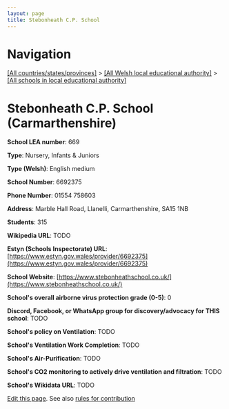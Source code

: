 ```yaml
---
layout: page
title: Stebonheath C.P. School
---
```

# Navigation

[[All countries/states/provinces]](../../..) > [[All Welsh local educational authority]](../..) > [[All schools in local educational authority]](..)

# Stebonheath C.P. School (Carmarthenshire)

**School LEA number**: 669

**Type**: Nursery, Infants & Juniors

**Type (Welsh)**: English medium

**School Number**: 6692375

**Phone Number**: 01554 758603

**Address**: Marble Hall Road, Llanelli, Carmarthenshire, SA15 1NB

**Students**: 315

**Wikipedia URL**: TODO

**Estyn (Schools Inspectorate) URL**: [https://www.estyn.gov.wales/provider/6692375](https://www.estyn.gov.wales/provider/6692375)

**School Website**: [https://www.stebonheathschool.co.uk/](https://www.stebonheathschool.co.uk/)

**School's overall airborne virus protection grade (0-5)**: 0

**Discord, Facebook, or WhatsApp group for discovery/advocacy for THIS school**: TODO

**School's policy on Ventilation**: TODO

**School's Ventilation Work Completion**: TODO

**School's Air-Purification**: TODO

**School's CO2 monitoring to actively drive ventilation and filtration**: TODO

**School's Wikidata URL**: TODO




[Edit this page](https://github.com/VentilationProject/Wales/edit/prif/./Carmarthenshire/Stebonheath_C.P._School.md). See also [rules for contribution](../../../contribution-rules/)